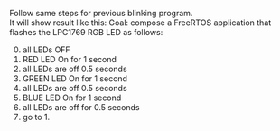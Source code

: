 Follow same steps for previous blinking program.  
It will show result like this:
Goal: compose a FreeRTOS application that flashes the LPC1769 RGB LED as follows:  

0) all LEDs OFF
1) RED LED On for 1 second
2) all LEDs are off 0.5 seconds
3) GREEN LED On for 1 second
4) all LEDs are off 0.5 seconds
5) BLUE LED On for 1 second
6) all LEDs are off for 0.5 seconds
7) go to 1.
